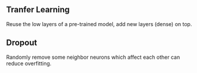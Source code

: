 ## Tranfer Learning
Reuse the low layers of a pre-trained model, add new layers (dense) on top.
## Dropout
Randomly remove some neighbor neurons which affect each other can reduce overfitting.
